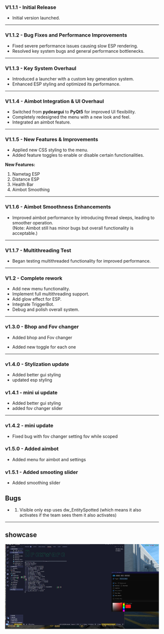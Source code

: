 ### V1.1.1 - Initial Release

- Initial version launched.

---

### V1.1.2 - Bug Fixes and Performance Improvements

- Fixed severe performance issues causing slow ESP rendering.
- Resolved key system bugs and general performance bottlenecks.

---

### V1.1.3 - Key System Overhaul

- Introduced a launcher with a custom key generation system.
- Enhanced ESP styling and optimized its performance.

---

### V1.1.4 - Aimbot Integration & UI Overhaul

- Switched from **pydeargui** to **PyQt5** for improved UI flexibility.
- Completely redesigned the menu with a new look and feel.
- Integrated an aimbot feature.

---

### V1.1.5 - New Features & Improvements

- Applied new CSS styling to the menu.
- Added feature toggles to enable or disable certain functionalities.

**New Features:**
1. Nametag ESP
2. Distance ESP
3. Health Bar
4. Aimbot Smoothing

---

### V1.1.6 - Aimbot Smoothness Enhancements

- Improved aimbot performance by introducing thread sleeps, leading to smoother operation.  
(Note: Aimbot still has minor bugs but overall functionality is acceptable.)

---

### V1.1.7 - Multithreading Test

- Began testing multithreaded functionality for improved performance.

---

### V1.2 - Complete rework

- Add new menu functionality.
-  Implement full multithreading support.
-  Add glow effect for ESP.
- Integrate TriggerBot.
-  Debug and polish overall system.
---
### v1.3.0 - Bhop and Fov changer

- Added bhop and Fov changer

- Added new toggle for each one
---
### v1.4.0 - Stylization update

- Added better gui styling
- updated esp styling
### v1.4.1 - mini ui update

- Added better gui styling
- added fov changer slider
---
### v1.4.2 - mini update
- Fixed bug with fov changer setting fov while scoped

### v1.5.0 - Added aimbot

- Added menu for aimbot and settings

### v1.5.1 - Added smooting slider
- Added smoothing slider

## **Bugs**
- 1. Visible only esp uses dw_EntitySpotted (which means it also activates if the team sees them it also activates)
---


## showcase
![Alt text](image.png "a title")
